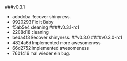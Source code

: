 ###v0.3.1
* acbdcba Recover shinyness.
* 9920293 Fix it Baby
* f5ab5e4 cleaning
####v0.3.1-rc1
* 2208d18 cleaning
* beda4f3 Recover shinyness.
##v0.3.0
####v0.3.0-rc1
* 4824a6d Implemented more awesomeness
* 66d2752 Implemented awesomeness
* 7601416 mal wieder ein bug.
